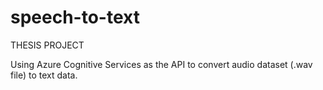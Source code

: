 # speech-to-text
THESIS PROJECT

Using Azure Cognitive Services as the API to convert audio dataset (.wav file) to text data.

